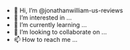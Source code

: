 - 👋 Hi, I’m @jonathanwilliam-us-reviews
- 👀 I’m interested in ...
- 🌱 I’m currently learning ...
- 💞️ I’m looking to collaborate on ...
- 📫 How to reach me ...

<!---
jonathanwilliam-us-reviews/jonathanwilliam-us-reviews is a ✨ special ✨ repository because its `README.md` (this file) appears on your GitHub profile.
You can click the Preview link to take a look at your changes.
--->
